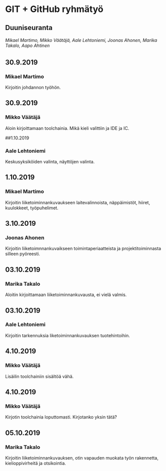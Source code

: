  # GIT + GitHub ryhmätyö
 ## Duuniseuranta
 ###### Mikael Martimo, Mikko Väätäjä, Aale Lehtoniemi, Joonas Ahonen, Marika Takalo, Aapo Ahtinen


 
 ## 30.9.2019 
 ### Mikael Martimo
 Kirjoitin johdannon työhön.
 
 ## 30.9.2019
 ### Mikko Väätäjä
 Aloin kirjoittamaan toolchainia. Mikä kieli valittiin ja IDE ja IC.
 
 ##1.10.2019
 ### Aale Lehtoniemi
 Keskusyksiköiden valinta, näyttöjen valinta.
 
 ## 1.10.2019
 ### Mikael Martimo
 Kirjoitin liiketoiminnankuvaukseen laitevalinnoista, näppäimistöt, hiiret, kuulokkeet, työpuhelimet.
 
 ## 3.10.2019
 ### Joonas Ahonen
 Kirjoitin liiketoimnnankuvaikseen toimintaperiaatteista ja projektitoiminnasta silleen pyöreesti.


 ## 03.10.2019
 ### Marika Takalo
 Aloitin kirjoittamaan liiketoiminnankuvausta, ei vielä valmis.

 ## 03.10.2019
 ### Aale Lehtoniemi
 Kirjoitin tarkennuksia liketoiminnankuvauksen tuotehintoihin.
 
 ## 4.10.2019
 ### Mikko Väätäjä
 Lisäilin toolchainiin sisältöä vähä.
 
 ## 4.10.2019
 ### Mikko Väätäjä
 Kirjotin toolchainia loputtomasti. Kirjotanko yksin tätä?
 
 ## 05.10.2019
 ### Marika Takalo
 Kirjoitin liiketoiminnankuvauksen, otin vapauden muokata työn rakennetta, kielioppivirheitä ja otsikointia.
 